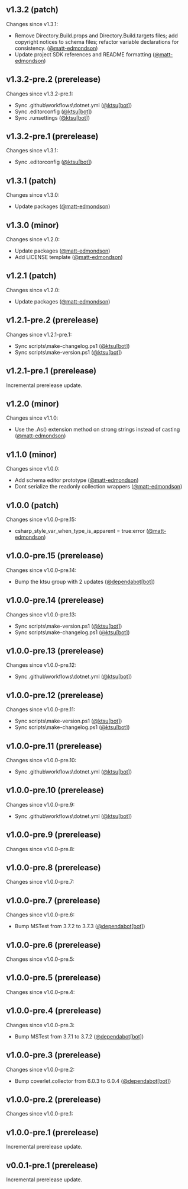 ## v1.3.2 (patch)

Changes since v1.3.1:

- Remove Directory.Build.props and Directory.Build.targets files; add copyright notices to schema files; refactor variable declarations for consistency. ([@matt-edmondson](https://github.com/matt-edmondson))
- Update project SDK references and README formatting ([@matt-edmondson](https://github.com/matt-edmondson))
## v1.3.2-pre.2 (prerelease)

Changes since v1.3.2-pre.1:

- Sync .github\workflows\dotnet.yml ([@ktsu[bot]](https://github.com/ktsu[bot]))
- Sync .editorconfig ([@ktsu[bot]](https://github.com/ktsu[bot]))
- Sync .runsettings ([@ktsu[bot]](https://github.com/ktsu[bot]))
## v1.3.2-pre.1 (prerelease)

Changes since v1.3.1:

- Sync .editorconfig ([@ktsu[bot]](https://github.com/ktsu[bot]))
## v1.3.1 (patch)

Changes since v1.3.0:

- Update packages ([@matt-edmondson](https://github.com/matt-edmondson))
## v1.3.0 (minor)

Changes since v1.2.0:

- Update packages ([@matt-edmondson](https://github.com/matt-edmondson))
- Add LICENSE template ([@matt-edmondson](https://github.com/matt-edmondson))
## v1.2.1 (patch)

Changes since v1.2.0:

- Update packages ([@matt-edmondson](https://github.com/matt-edmondson))
## v1.2.1-pre.2 (prerelease)

Changes since v1.2.1-pre.1:

- Sync scripts\make-changelog.ps1 ([@ktsu[bot]](https://github.com/ktsu[bot]))
- Sync scripts\make-version.ps1 ([@ktsu[bot]](https://github.com/ktsu[bot]))
## v1.2.1-pre.1 (prerelease)

Incremental prerelease update.
## v1.2.0 (minor)

Changes since v1.1.0:

- Use the .As() extension method on strong strings instead of casting ([@matt-edmondson](https://github.com/matt-edmondson))
## v1.1.0 (minor)

Changes since v1.0.0:

- Add schema editor prototype ([@matt-edmondson](https://github.com/matt-edmondson))
- Dont serialize the readonly collection wrappers ([@matt-edmondson](https://github.com/matt-edmondson))
## v1.0.0 (patch)

Changes since v1.0.0-pre.15:

- csharp_style_var_when_type_is_apparent = true:error ([@matt-edmondson](https://github.com/matt-edmondson))
## v1.0.0-pre.15 (prerelease)

Changes since v1.0.0-pre.14:

- Bump the ktsu group with 2 updates ([@dependabot[bot]](https://github.com/dependabot[bot]))
## v1.0.0-pre.14 (prerelease)

Changes since v1.0.0-pre.13:

- Sync scripts\make-version.ps1 ([@ktsu[bot]](https://github.com/ktsu[bot]))
- Sync scripts\make-changelog.ps1 ([@ktsu[bot]](https://github.com/ktsu[bot]))
## v1.0.0-pre.13 (prerelease)

Changes since v1.0.0-pre.12:

- Sync .github\workflows\dotnet.yml ([@ktsu[bot]](https://github.com/ktsu[bot]))
## v1.0.0-pre.12 (prerelease)

Changes since v1.0.0-pre.11:

- Sync scripts\make-version.ps1 ([@ktsu[bot]](https://github.com/ktsu[bot]))
- Sync scripts\make-changelog.ps1 ([@ktsu[bot]](https://github.com/ktsu[bot]))
## v1.0.0-pre.11 (prerelease)

Changes since v1.0.0-pre.10:

- Sync .github\workflows\dotnet.yml ([@ktsu[bot]](https://github.com/ktsu[bot]))
## v1.0.0-pre.10 (prerelease)

Changes since v1.0.0-pre.9:

- Sync .github\workflows\dotnet.yml ([@ktsu[bot]](https://github.com/ktsu[bot]))
## v1.0.0-pre.9 (prerelease)

Changes since v1.0.0-pre.8:
## v1.0.0-pre.8 (prerelease)

Changes since v1.0.0-pre.7:
## v1.0.0-pre.7 (prerelease)

Changes since v1.0.0-pre.6:

- Bump MSTest from 3.7.2 to 3.7.3 ([@dependabot[bot]](https://github.com/dependabot[bot]))
## v1.0.0-pre.6 (prerelease)

Changes since v1.0.0-pre.5:
## v1.0.0-pre.5 (prerelease)

Changes since v1.0.0-pre.4:
## v1.0.0-pre.4 (prerelease)

Changes since v1.0.0-pre.3:

- Bump MSTest from 3.7.1 to 3.7.2 ([@dependabot[bot]](https://github.com/dependabot[bot]))
## v1.0.0-pre.3 (prerelease)

Changes since v1.0.0-pre.2:

- Bump coverlet.collector from 6.0.3 to 6.0.4 ([@dependabot[bot]](https://github.com/dependabot[bot]))
## v1.0.0-pre.2 (prerelease)

Changes since v1.0.0-pre.1:
## v1.0.0-pre.1 (prerelease)

Incremental prerelease update.
## v0.0.1-pre.1 (prerelease)

Incremental prerelease update.
